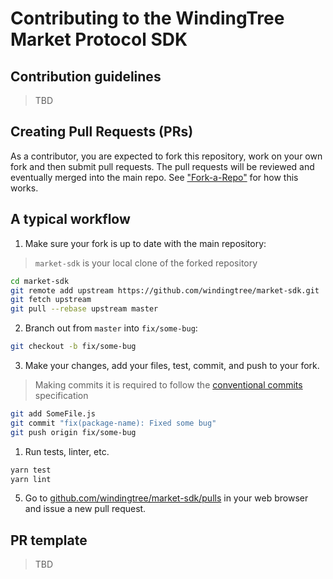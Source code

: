 # Contributing to the WindingTree Market Protocol SDK

## Contribution guidelines

> TBD

## Creating Pull Requests (PRs)

As a contributor, you are expected to fork this repository, work on your own fork and then submit pull requests. The pull requests will be reviewed and eventually merged into the main repo. See ["Fork-a-Repo"](https://help.github.com/articles/fork-a-repo/) for how this works.

## A typical workflow

1. Make sure your fork is up to date with the main repository:

> `market-sdk` is your local clone of the forked repository

```bash
cd market-sdk
git remote add upstream https://github.com/windingtree/market-sdk.git
git fetch upstream
git pull --rebase upstream master
```

2. Branch out from `master` into `fix/some-bug`:

```bash
git checkout -b fix/some-bug
```

3. Make your changes, add your files, test, commit, and push to your fork.

> Making commits it is required to follow the [conventional commits](https://www.conventionalcommits.org) specification

```bash
git add SomeFile.js
git commit "fix(package-name): Fixed some bug"
git push origin fix/some-bug
```

1. Run tests, linter, etc.

```bash
yarn test
yarn lint
```

5. Go to [github.com/windingtree/market-sdk/pulls](https://github.com/windingtree/market-sdk/pulls) in your web browser and issue a new pull request.

## PR template

> TBD
